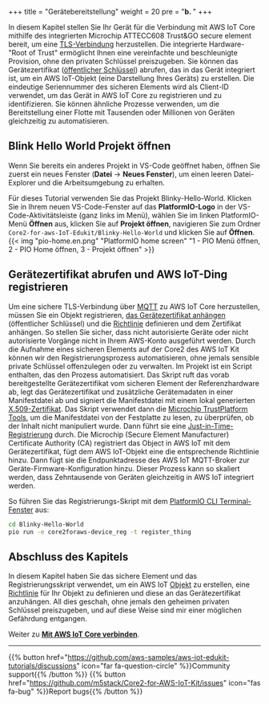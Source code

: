 +++
title = "Gerätebereitstellung"
weight = 20
pre = "<b>b. </b>"
+++

In diesem Kapitel stellen Sie Ihr Gerät für die Verbindung mit AWS IoT Core mithilfe des integrierten Microchip ATTECC608 Trust&GO secure element bereit, um eine [TLS-Verbindung](https://docs.aws.amazon.com/iot/latest/developerguide/transport-security.html) herzustellen. Die integrierte Hardware-"Root of Trust" ermöglicht Ihnen eine vereinfachte und beschleunigte Provision, ohne den privaten Schlüssel preiszugeben. Sie können das Gerätezertifikat ([öffentlicher Schlüssel](https://en.wikipedia.org/wiki/Public-key_cryptography)) abrufen, das in das Gerät integriert ist, um ein AWS IoT-Objekt (eine Darstellung Ihres Geräts) zu erstellen. Die eindeutige Seriennummer des sicheren Elements wird als Client-ID verwendet, um das Gerät in AWS IoT Core zu registrieren und zu identifizieren. Sie können ähnliche Prozesse verwenden, um die Bereitstellung einer Flotte mit Tausenden oder Millionen von Geräten gleichzeitig zu automatisieren.

## Blink Hello World Projekt öffnen
Wenn Sie bereits ein anderes Projekt in VS-Code geöffnet haben, öffnen Sie zuerst ein neues Fenster (**Datei** → **Neues Fenster**), um einen leeren Datei-Explorer und die Arbeitsumgebung zu erhalten.

Für dieses Tutorial verwenden Sie das Projekt Blinky-Hello-World. Klicken Sie in Ihrem neuen VS-Code-Fenster auf das **PlatformIO-Logo** in der VS-Code-Aktivitätsleiste (ganz links im Menü), wählen Sie im linken PlatformIO-Menü **Öffnen** aus, klicken Sie auf **Projekt öffnen**, navigieren Sie zum Ordner `Core2-for-aws-IoT-Edukit/Blinky-Hello-World` und klicken Sie auf **Öffnen**.
{{< img "pio-home.en.png" "PlatformIO home screen" "1 - PIO Menü öffnen, 2 - PIO Home öffnen, 3 - Projekt öffnen" >}}

## Gerätezertifikat abrufen und AWS IoT-Ding registrieren
Um eine sichere TLS-Verbindung über [MQTT](https://docs.aws.amazon.com/iot/latest/developerguide/mqtt.html) zu AWS IoT Core herzustellen, müssen Sie ein Objekt registrieren, [das Gerätezertifikat anhängen](https://docs.aws.amazon.com/iot/latest/developerguide/register-device-cert.html) (öffentlicher Schlüssel) und die [Richtlinie](https://docs.aws.amazon.com/iot/latest/developerguide/iot-policies.html) definieren und dem Zertifikat anhängen. So stellen Sie sicher, dass nicht autorisierte Geräte oder nicht autorisierte Vorgänge nicht in Ihrem AWS-Konto ausgeführt werden. Durch die Aufnahme eines sicheren Elements auf der Core2 des AWS IoT Kit können wir den Registrierungsprozess automatisieren, ohne jemals sensible private Schlüssel offenzulegen oder zu verwalten. Im Projekt ist ein Script enthalten, das den Prozess automatisiert. Das Skript ruft das vorab bereitgestellte Gerätezertifikat vom sicheren Element der Referenzhardware ab, legt das Gerätezertifikat und zusätzliche Gerätemadaten in einer Manifestdatei ab und signiert die Manifestdatei mit einem lokal generierten [X.509-Zertifikat](https://docs.aws.amazon.com/iot/latest/developerguide/x509-client-certs.html#x509-client-cert-basics). Das Skript verwendet dann die [Microchip TrustPlatform Tools](https://github.com/MicrochipTech/cryptoauth_trustplatform_designsuite), um die Manifestdatei von der Festplatte zu lesen, zu überprüfen, ob der Inhalt nicht manipuliert wurde. Dann führt sie eine [Just-in-Time-Registrierung](https://aws.amazon.com/blogs/iot/just-in-time-registration-of-device-certificates-on-aws-iot/) durch. Die Microchip (Secure Element Manufacturer) Certificate Authority (CA) registriert das Object in AWS IoT mit dem Gerätezertifikat, fügt dem AWS IoT-Objekt eine die entsprechende Richtlinie hinzu. Dann fügt sie die Endpunktadresse des AWS IoT MQTT-Broker zur Geräte-Firmware-Konfiguration hinzu. Dieser Prozess kann so skaliert werden, dass Zehntausende von Geräten gleichzeitig in AWS IoT integriert werden.

So führen Sie das Registrierungs-Skript mit dem [PlatformIO CLI Terminal-Fenster](prerequisites.html#öffnen-sie-das-platformio-cli-terminal-fenster) aus:

```bash
cd Blinky-Hello-World
pio run -e core2foraws-device_reg -t register_thing
```

## Abschluss des Kapitels
In diesem Kapitel haben Sie das sichere Element und das Registrierungsskript verwendet, um ein AWS IoT [Objekt](https://docs.aws.amazon.com/iot/latest/developerguide/thing-registry.html) zu erstellen, eine [Richtlinie](https://docs.aws.amazon.com/iot/latest/developerguide/thing-policy-variables.html) für Ihr Objekt zu definieren und diese an das Gerätezertifikat anzuhängen. All dies geschah, ohne jemals den geheimen privaten Schlüssel preiszugeben, und auf diese Weise sind mir einer möglichen Gefährdung entgangen.

Weiter zu [**Mit AWS IoT Core verbinden**](connecting-to-aws.html).

---
{{% button href="https://github.com/aws-samples/aws-iot-edukit-tutorials/discussions" icon="far fa-question-circle" %}}Community support{{% /button %}} {{% button href="https://github.com/m5stack/Core2-for-AWS-IoT-Kit/issues" icon="fas fa-bug" %}}Report bugs{{% /button %}}
